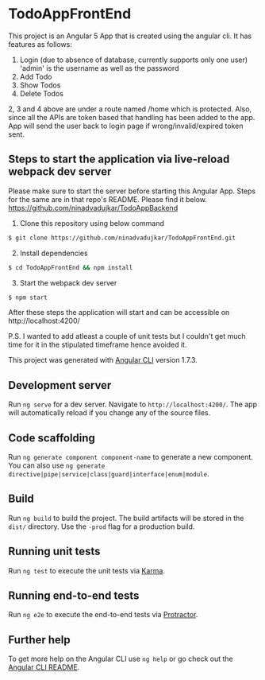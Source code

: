 # TodoAppFrontEnd

This project is an Angular 5 App that is created using the angular cli. It has features as follows:
1. Login (due to absence of database, currently supports only one user)
'admin' is the username as well as the password
2. Add Todo
3. Show Todos
4. Delete Todos

2, 3 and 4 above are under a route named /home which is protected. Also, since all the APIs are token based that handling has been added to the app. App will send the user back to login page if wrong/invalid/expired token sent.

## Steps to start the application via live-reload webpack dev server

Please make sure to start the server before starting this Angular App. Steps for the same are in that repo's README. Please find it below.
https://github.com/ninadvadujkar/TodoAppBackend

1. Clone this repository using below command

```sh
$ git clone https://github.com/ninadvadujkar/TodoAppFrontEnd.git
```

2. Install dependencies

```sh
$ cd TodoAppFrontEnd && npm install
```

3. Start the webpack dev server

``` sh
$ npm start
```

After these steps the application will start and can be accessible on http://localhost:4200/

P.S. I wanted to add atleast a couple of unit tests but I couldn't get much time for it in the stipulated timeframe hence avoided it.


This project was generated with [Angular CLI](https://github.com/angular/angular-cli) version 1.7.3.

## Development server

Run `ng serve` for a dev server. Navigate to `http://localhost:4200/`. The app will automatically reload if you change any of the source files.

## Code scaffolding

Run `ng generate component component-name` to generate a new component. You can also use `ng generate directive|pipe|service|class|guard|interface|enum|module`.

## Build

Run `ng build` to build the project. The build artifacts will be stored in the `dist/` directory. Use the `-prod` flag for a production build.

## Running unit tests

Run `ng test` to execute the unit tests via [Karma](https://karma-runner.github.io).

## Running end-to-end tests

Run `ng e2e` to execute the end-to-end tests via [Protractor](http://www.protractortest.org/).

## Further help

To get more help on the Angular CLI use `ng help` or go check out the [Angular CLI README](https://github.com/angular/angular-cli/blob/master/README.md).
